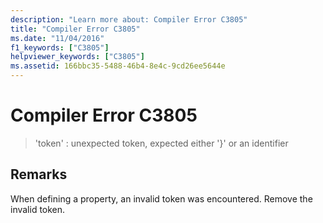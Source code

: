 ```yaml
---
description: "Learn more about: Compiler Error C3805"
title: "Compiler Error C3805"
ms.date: "11/04/2016"
f1_keywords: ["C3805"]
helpviewer_keywords: ["C3805"]
ms.assetid: 166bbc35-5488-46b4-8e4c-9cd26ee5644e
---
```

# Compiler Error C3805

> 'token' : unexpected token, expected either '}' or an identifier

## Remarks

When defining a property, an invalid token was encountered. Remove the invalid token.
